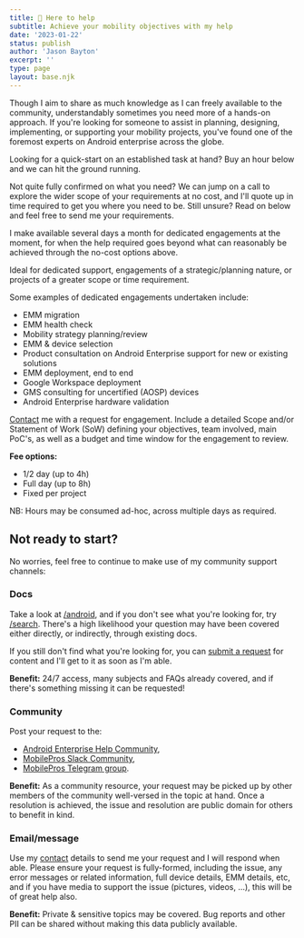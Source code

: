 ```yaml
---
title: 👋 Here to help
subtitle: Achieve your mobility objectives with my help
date: '2023-01-22'
status: publish
author: 'Jason Bayton'
excerpt: ''
type: page
layout: base.njk
---
```


<div class="support-split">
<div class="callout">

Though I aim to share as much knowledge as I can freely available to the community, understandably sometimes you need more of a hands-on approach. If you're looking for someone to assist in planning, designing, implementing, or supporting your mobility projects, you've found one of the foremost experts on Android enterprise across the globe.

Looking for a quick-start on an established task at hand? Buy an hour below and we can hit the ground running. 

<script async
  src="https://js.stripe.com/v3/buy-button.js">
</script>
<stripe-buy-button buy-button-id="buy_btn_1Nf4C9KvHOCQSS2hourskDLc" publishable-key="pk_live_OUiqrp8lGeKujY97eOKJxMiU">
</stripe-buy-button>

Not quite fully confirmed on what you need? We can jump on a call to explore the wider scope of your requirements at no cost, and I'll quote up in time required to get you where you need to be. Still unsure? Read on below and feel free to send me your requirements.

</div>
</div>

I make available several days a month for dedicated engagements at the moment, for when the help required goes beyond what can reasonably be achieved through the no-cost options above.

Ideal for dedicated support, engagements of a strategic/planning nature, or projects of a greater scope or time requirement. 

Some examples of dedicated engagements undertaken include:

* EMM migration
* EMM health check
* Mobility strategy planning/review
* EMM & device selection
* Product consultation on Android Enterprise support for new or existing solutions
* EMM deployment, end to end
* Google Workspace deployment
* GMS consulting for uncertified (AOSP) devices
* Android Enterprise hardware validation

[Contact](/contact) me with a request for engagement. Include a detailed Scope and/or Statement of Work (SoW) defining your objectives, team involved, main PoC's, as well as a budget and time window for the engagement to review. 

**Fee options:** 
* 1/2 day (up to 4h)
* Full day (up to 8h)
* Fixed per project

NB: Hours may be consumed ad-hoc, across multiple days as required. 

## Not ready to start?

No worries, feel free to continue to make use of my community support channels:

<div class="grid grid-column-3 grid-gap-50 grid-column-mobile-1 padding-top-40 padding-bottom-40 padding-lr-0">
<div class="">

### Docs

Take a look at [/android](/android), and if you don't see what you're looking for, try [/search](/search). There's a high likelihood your question may have been covered either directly, or indirectly, through existing docs.

If you still don't find what you're looking for, you can [submit a request](https://github.com/jasonbayton/11ty/issues/new?assignees=jasonbayton&labels=documentation&template=content-request.md&title=%5BContent+request%5D) for content and I'll get to it as soon as I'm able.

**Benefit:** 24/7 access, many subjects and FAQs already covered, and if there's something missing it can be requested!

</div>
<div class="">

### Community 

Post your request to the:

* [Android Enterprise Help Community](https://androidenterprise.community), 
* [MobilePros Slack Community](https://mobilepros.org), 
* [MobilePros Telegram group](https://t.me/mobile_pros).

**Benefit:** As a community resource, your request may be picked up by other members of the community well-versed in the topic at hand. Once a resolution is achieved, the issue and resolution are public domain for others to benefit in kind.

</div>
<div class="">

### Email/message

Use my [contact](/contact) details to send me your request and I will respond when able. Please ensure your request is fully-formed, including the issue, any error messages or related information, full device details, EMM details, etc, and if you have media to support the issue (pictures, videos, ...), this will be of great help also.

**Benefit:** Private & sensitive topics may be covered. Bug reports and other PII can be shared without making this data publicly available. 

</div>
</div>